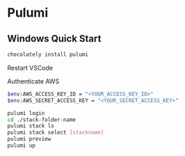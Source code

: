 # Pulumi

## Windows Quick Start

```bash
chocolately install pulumi
```

Restart VSCode

Authenticate AWS

```bash
$env:AWS_ACCESS_KEY_ID = "<YOUR_ACCESS_KEY_ID>"
$env:AWS_SECRET_ACCESS_KEY = "<YOUR_SECRET_ACCESS_KEY>"
```

```bash
pulumi login
cd ./stack-folder-name
pulumi stack ls
pulumi stack select [stackname]
pulumi preview
pulumi up
```
